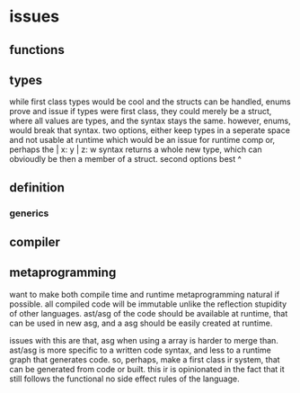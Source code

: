 # issues

## functions

## types

while first class types would be cool and the structs can be handled, enums prove and issue
if types were first class, they could merely be a struct, where all values are types, and the syntax stays the same.
however, enums, would break that syntax.
two options, either keep types in a seperate space and not usable at runtime which would be an issue for runtime comp
or, perhaps the | x: y | z: w syntax returns a whole new type, which can obvioudly be then a member of a struct.
second options best ^

## definition

### generics

## compiler

## metaprogramming

want to make both compile time and runtime metaprogramming natural if possible. 
all compiled code will be immutable unlike the reflection stupidity of other languages.
ast/asg of the code should be available at runtime, that can be used in new asg,
and a asg should be easily created at runtime.

issues with this are that, asg when using a array is harder to merge than.
ast/asg is more specific to a written code syntax, and less to a runtime graph that generates code. 
so, perhaps, make a first class ir system, that can be generated from code or built.
this ir is opinionated in the fact that it still follows the functional no side effect rules of the language.
